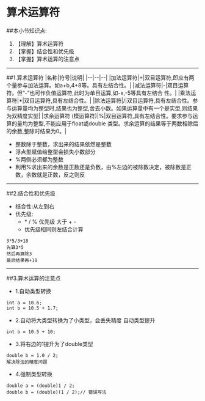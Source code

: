 # 算术运算符
##本小节知识点:
1. 【理解】算术运算符
2. 【掌握】结合性和优先级
3. 【掌握】算术运算的注意点

---
##1.算术运算符
|名称|符号|说明|
|--|--|--|
|加法运算符|+|双目运算符,即应有两个量参与加法运算。如a+b,4+8等。具有左结合性。|
|减法运算符|-|双目运算符。但“-”也可作负值运算符,此时为单目运算,如-x,-5等具有左结合 性。|
|乘法运算符|*|双目运算符,具有左结合性。|
|除法运算符|/|双目运算符,具有左结合性。参与运算量均为整型时,结果也为整型,舍去小数。如果运算量中有一个是实型,则结果为双精度实型|
|求余运算符 (模运算符)|%|双目运算符,具有左结合性。要求参与运算的量均为整型,不能应用于float或double 类型。求余运算的结果等于两数相除后的余数,整除时结果为0。|

- 整数除于整数，求出来的结果依然是整数
- 浮点型赋值给整型会损失小数部分
- %两侧必须都为整数
- 利用%求出来的余数是正数还是负数，由%左边的被除数决定，被除数是正数，余数就是正数，反之则反

---
##2.结合性和优先级
- 结合性:从左到右
- 优先级:
    +  \* / % 优先级 大于 + -
    +   优先级相同则左结合计算
```
3*5/3+18
先算3*5
然后再算除3
最后结果再+18
```
---

##3.算术运算的注意点
- 1.自动类型转换
```
int a = 10.6;
int b = 10.5 + 1.7;
```

- 2.自动将大类型转换为了小类型，会丢失精度
自动类型提升
```
int b = 10.5 + 10;
```

- 3.将右边的1提升为了double类型
```
double b = 1.0 / 2;
解决除法的精度问题
```

- 4.强制类型转换
```
double a = (double)1 / 2;
double b = (double)(1 / 2);// 错误写法
```
